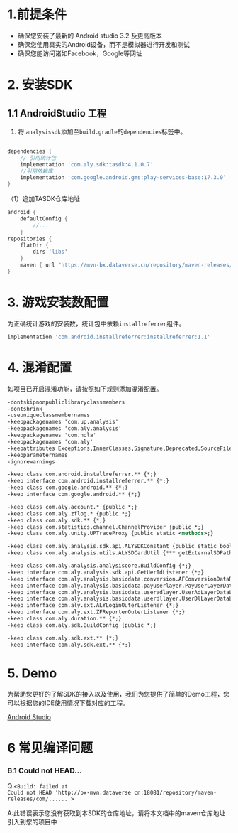 # 1.前提条件

- 确保您安装了最新的 Android studio 3.2 及更高版本
- 确保您使用真实的Android设备，而不是模拟器进行开发和测试
- 确保您能访问诸如Facebook，Google等网址


# 2. 安装SDK
## 1.1 AndroidStudio 工程

1) 将 `analysissdk`添加至`build.gradle`的`dependencies`标签中。

```groovy

dependencies {
    // 引用统计包
    implementation 'com.aly.sdk:tasdk:4.1.0.7'
    //引用依赖库
    implementation 'com.google.android.gms:play-services-base:17.3.0’
}
```


（1）追加TASDK仓库地址

```groovy
android {
    defaultConfig {
        //...
    }
repositories {
    flatDir {
        dirs 'libs'
    }
    maven { url "https://mvn-bx.dataverse.cn/repository/maven-releases/"}
}

```


# 3. 游戏安装数配置
为正确统计游戏的安装数，统计包中依赖`installreferrer`组件。

```groovy
implementation 'com.android.installreferrer:installreferrer:1.1'
```

# 4. 混淆配置

如项目已开启混淆功能，请按照如下规则添加混淆配置。

```xml
-dontskipnonpubliclibraryclassmembers
-dontshrink
-useuniqueclassmembernames
-keeppackagenames 'com.up.analysis'
-keeppackagenames 'com.aly.analysis'
-keeppackagenames 'com.hola'
-keeppackagenames 'com.aly'
-keepattributes Exceptions,InnerClasses,Signature,Deprecated,SourceFile,LineNumberTable,LocalVariable*Table,*Annotation*,Synthetic,EnclosingMethod
-keepparameternames
-ignorewarnings

-keep class com.android.installreferrer.** {*;}
-keep interface com.android.installreferrer.** {*;}
-keep class com.google.android.** {*;}
-keep interface com.google.android.** {*;}

-keep class com.aly.account.* {public *;}
-keep class com.aly.zflog.* {public *;}
-keep class com.aly.sdk.** {*;}
-keep class com.statistics.channel.ChannelProvider {public *;}
-keep class com.aly.unity.UPTraceProxy {public static <methods>;}

-keep class com.aly.analysis.sdk.api.ALYSDKConstant {public static boolean sDebugLog;}
-keep class com.aly.analysis.utils.ALYSDCardUtil {*** getExternalSDPath(***);}

-keep class com.aly.analysis.analysiscore.BuildConfig {*;}
-keep interface com.aly.analysis.sdk.api.GetUerIdListener {*;}
-keep interface com.aly.analysis.basicdata.conversion.AFConversionDataResultListener {*;}
-keep interface com.aly.analysis.basicdata.payuserlayer.PayUserLayerDataListener {*;}
-keep interface com.aly.analysis.basicdata.useradlayer.UserAdLayerDataListener {*;}
-keep interface com.aly.analysis.basicdata.userdllayer.UserDlLayerDataListener {*;}
-keep interface com.aly.ext.ALYLoginOuterListener {*;}
-keep interface com.aly.ext.ZFReporterOuterListener {*;}
-keep class com.aly.duration.** {*;}
-keep class com.aly.sdk.BuildConfig {public *;}

-keep class com.aly.sdk.ext.** {*;}
-keep interface com.aly.sdk.ext.** {*;}
```

# 5. Demo
为帮助您更好的了解SDK的接入以及使用，我们为您提供了简单的Demo工程，您可以根据您的IDE使用情况下载对应的工程。

[Android Studio](https://github.com/Avid-ly/Android-AnalysisDemo "Demo工程")

# 6 常见编译问题

### 6.1 Could not HEAD...
Q:`<Build: failed at`</br>
`Could not HEAD 'http://bx-mvn.dataverse cn:18081/repository/maven-releases/com/...... >`

A:此错误表示您没有获取到本SDK的仓库地址，请将本文档中的maven仓库地址引入到您的项目中


